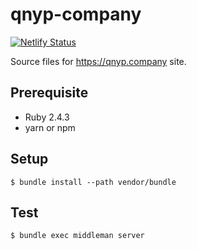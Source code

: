 # qnyp-company

[![Netlify Status](https://api.netlify.com/api/v1/badges/f893ad62-462e-4cfd-9fe0-28b87be684ac/deploy-status)](https://app.netlify.com/sites/qnyp-company/deploys)

Source files for https://qnyp.company site.

## Prerequisite

- Ruby 2.4.3
- yarn or npm

## Setup

```
$ bundle install --path vendor/bundle
```

## Test

```
$ bundle exec middleman server
```
